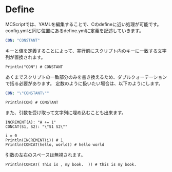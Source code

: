 # Define
MCScriptでは、YAMLを編集することで、Cのdefineに近い処理が可能です。
config.ymlと同じ位置にあるdefine.ymlに定義を記述していきます。
```yaml
CON: "CONSTANT"
```
キーと値を定義することによって、実行前にスクリプト内のキーに一致する文字列が置換されます。
```
Println("CON") # CONSTANT
```
あくまでスクリプトの一致部分のみを書き換えるため、ダブルクォーテーションで括る必要があります。
定数のように扱いたい場合は、以下のようにします。
```yaml
CON: "\"CONSTANT\""
```
```
Println(CON) # CONSTANT
```
また、引数を受け取って文字列に埋め込むことも出来ます。
```
INCREMENT(A): "A += 1"
CONCAT(S1, S2): "\"S1 S2\""
```
```
i = 0
Println(INCREMENT(i)) # 1
Println(CONCAT(hello, world)) # hello world
```
引数の左右のスペースは無視されます。
```
Println(CONCAT( This is , my book.  )) # this is my book.
```